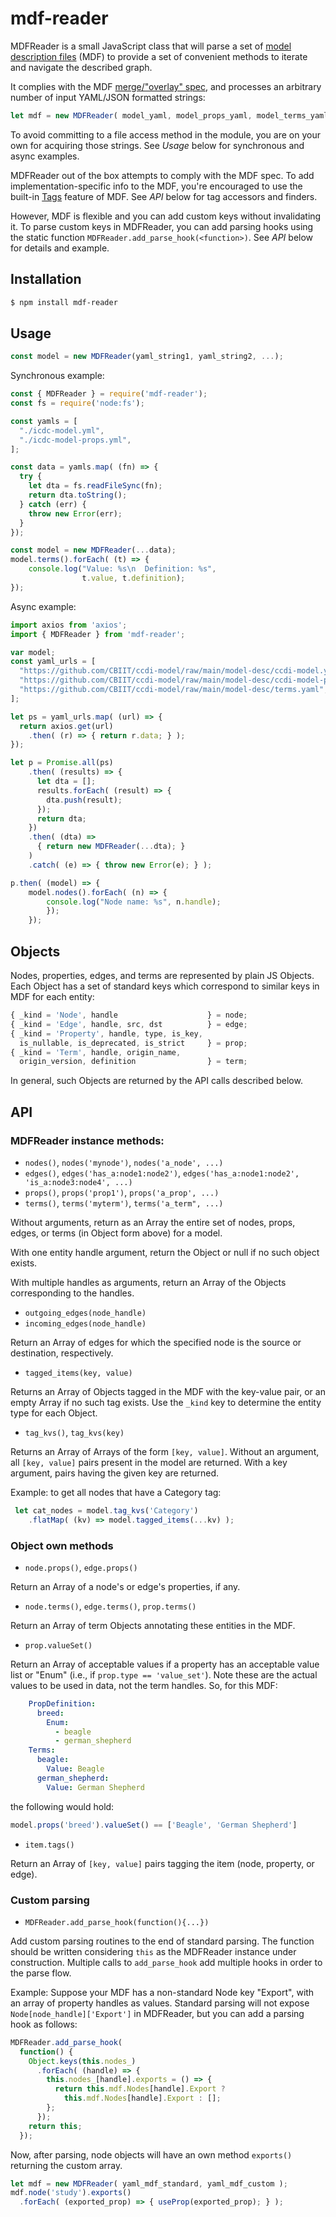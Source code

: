 # mdf-reader

MDFReader is a small JavaScript class that will parse a set of [model description files](https://github.com/CBIIT/bento-mdf#model-description-files-mdf) (MDF) to provide a set of convenient methods to iterate and navigate the described graph.

It complies with the MDF [merge/"overlay" spec](https://github.com/CBIIT/bento-mdf#multiple-input-yaml-files-and-overlays), and processes an arbitrary number of input YAML/JSON formatted strings:

```js
let mdf = new MDFReader( model_yaml, model_props_yaml, model_terms_yaml, ... );
```

To avoid committing to a file access method in the module, you are on your own for acquiring those strings. See _Usage_ below for synchronous and async examples.

MDFReader out of the box attempts to comply with the MDF spec. To add implementation-specific info to the MDF, you're encouraged to use the built-in [Tags](https://github.com/CBIIT/bento-mdf#tagging-entities) feature of MDF. See _API_ below for tag accessors and finders.

However, MDF is flexible and you can add custom keys without invalidating it. To parse custom keys in MDFReader, you can add parsing hooks using the static function 
`MDFReader.add_parse_hook(<function>)`. See _API_ below for details and example.


## Installation

```bash
$ npm install mdf-reader
```

## Usage

```js
const model = new MDFReader(yaml_string1, yaml_string2, ...);
```

Synchronous example:

```js
const { MDFReader } = require('mdf-reader');
const fs = require('node:fs');

const yamls = [
  "./icdc-model.yml",
  "./icdc-model-props.yml",
];

const data = yamls.map( (fn) => {
  try {
    let dta = fs.readFileSync(fn);
    return dta.toString();
  } catch (err) {
    throw new Error(err);
  }
});

const model = new MDFReader(...data);
model.terms().forEach( (t) => {
    console.log("Value: %s\n  Definition: %s",
                t.value, t.definition);
});
```

Async example:

```js
import axios from 'axios';
import { MDFReader } from 'mdf-reader';

var model;
const yaml_urls = [
  "https://github.com/CBIIT/ccdi-model/raw/main/model-desc/ccdi-model.yml",
  "https://github.com/CBIIT/ccdi-model/raw/main/model-desc/ccdi-model-props.yml",
  "https://github.com/CBIIT/ccdi-model/raw/main/model-desc/terms.yaml",
];

let ps = yaml_urls.map( (url) => {
  return axios.get(url)
    .then( (r) => { return r.data; } );
});

let p = Promise.all(ps)
    .then( (results) => {
      let dta = [];
      results.forEach( (result) => {
        dta.push(result);
      });
      return dta;
    })
    .then( (dta) =>
      { return new MDFReader(...dta); }
    )
    .catch( (e) => { throw new Error(e); } );

p.then( (model) => {
    model.nodes().forEach( (n) => {
        console.log("Node name: %s", n.handle);
        });
    });
```
    
## Objects

Nodes, properties, edges, and terms are represented by plain JS Objects. Each Object has a set of standard keys which correspond to similar keys in MDF for each entity:

```js
{ _kind = 'Node', handle                    } = node;
{ _kind = 'Edge', handle, src, dst          } = edge;
{ _kind = 'Property', handle, type, is_key, 
  is_nullable, is_deprecated, is_strict     } = prop;
{ _kind = 'Term', handle, origin_name,
  origin_version, definition                } = term;
```

In general, such Objects are returned by the API calls described below.

## API

### MDFReader instance methods:

* `nodes()`, `nodes('mynode')`, `nodes('a_node', ...)`
* `edges()`, `edges('has_a:node1:node2')`, `edges('has_a:node1:node2', 'is_a:node3:node4', ...)`
* `props()`, `props('prop1')`, `props('a_prop', ...)`
* `terms()`, `terms('myterm')`, `terms('a_term", ...)`

Without arguments, return as an Array the entire set of nodes, props, edges, or terms (in Object form above) for a model.

With one entity handle argument, return the Object or null if no such object exists.

With multiple handles as arguments, return an Array of the Objects corresponding to the handles.

* `outgoing_edges(node_handle)`
* `incoming_edges(node_handle)`

Return an Array of edges for which the specified node is the source or destination, respectively.

* `tagged_items(key, value)`

Returns an Array of Objects tagged in the MDF with the key-value pair, or an empty Array if no such tag exists. Use the `_kind` key to determine the entity type for each Object.

* `tag_kvs()`, `tag_kvs(key)`

Returns an Array of Arrays of the form `[key, value]`. Without an argument, 
all `[key, value]` pairs present in the model are returned. With a key argument, pairs
having the given key are returned.

Example: to get all nodes that have a Category tag:

```js
 let cat_nodes = model.tag_kvs('Category')
    .flatMap( (kv) => model.tagged_items(...kv) );
```

### Object own methods

* `node.props()`, `edge.props()`

Return an Array of a node's or edge's properties, if any.

* `node.terms()`, `edge.terms()`, `prop.terms()`

Return an Array of term Objects annotating these entities in the MDF.

* `prop.valueSet()`

Return an Array of acceptable values if a property has an acceptable value list or "Enum" (i.e., if `prop.type == 'value_set'`). Note these are the actual values to be used in data, not the term handles. So, for this MDF:

```yaml
    PropDefinition:
      breed:
        Enum:
          - beagle
          - german_shepherd
    Terms:
      beagle:
        Value: Beagle
      german_shepherd:
        Value: German Shepherd
```

the following would hold:

```js
model.props('breed').valueSet() == ['Beagle', 'German Shepherd']
```

* `item.tags()`

Return an Array of `[key, value]` pairs tagging the item (node, property, or edge).

### Custom parsing

* `MDFReader.add_parse_hook(function(){...})`

Add custom parsing routines to the end of standard parsing. The function should be written considering `this` as the MDFReader instance under construction. Multiple calls to `add_parse_hook` add multiple hooks in order to the parse flow.

Example: Suppose your MDF has a non-standard Node key "Export", with an array of property handles as values. Standard parsing will not expose `Node[node_handle]['Export']` in MDFReader, but you can add a parsing hook as follows:

```js
MDFReader.add_parse_hook(
  function() {
    Object.keys(this.nodes_)
      .forEach( (handle) => {
        this.nodes_[handle].exports = () => {
          return this.mdf.Nodes[handle].Export ?
            this.mdf.Nodes[handle].Export : [];
        };
      });
    return this;
  });
```

Now, after parsing,  node objects will have an own method `exports()` returning the custom array.

```js
let mdf = new MDFReader( yaml_mdf_standard, yaml_mdf_custom );
mdf.node('study').exports()
  .forEach( (exported_prop) => { useProp(exported_prop); } );
```
